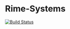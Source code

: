 # Rime-Systems
[![Build Status](https://travis-ci.org/rime-software/Rime-Systems.svg?branch=master)](https://travis-ci.org/rime-software/Rime-Systems)